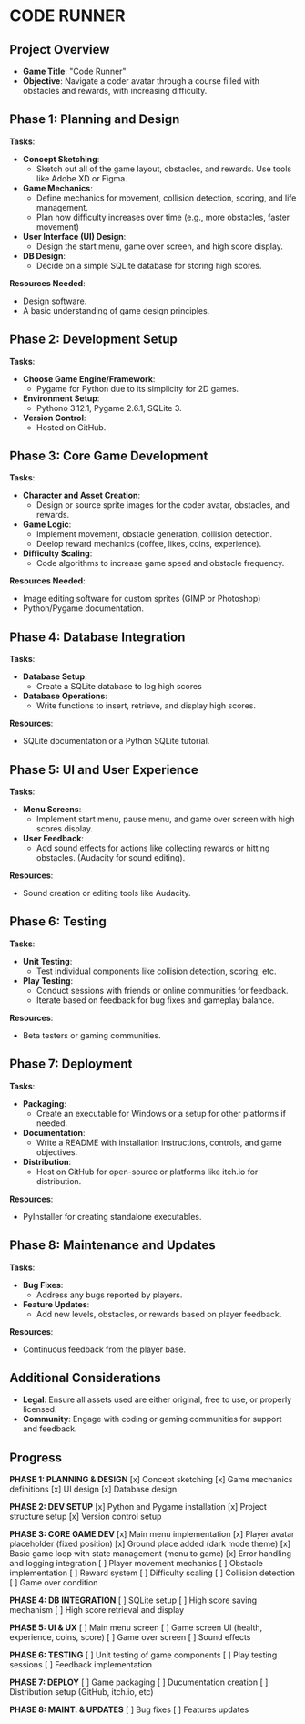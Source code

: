 # CODE RUNNER

## Project Overview
- **Game Title**: "Code Runner"
- **Objective**: Navigate a coder avatar through a course filled with obstacles and rewards, with increasing difficulty.


## Phase 1: Planning and Design

**Tasks**:
- **Concept Sketching**: 
    - Sketch out all of the game layout, obstacles, and rewards. Use tools like Adobe XD or Figma.
- **Game Mechanics**: 
    - Define mechanics for movement, collision detection, scoring, and life management.
    - Plan how difficulty increases over time (e.g., more obstacles, faster movement)
- **User Interface (UI) Design**:
    - Design the start menu, game over screen, and high score display.
- **DB Design**: 
    - Decide on a simple SQLite database for storing high scores.

**Resources Needed**:
- Design software.
- A basic understanding of game design principles.

## Phase 2: Development Setup

**Tasks**:
- **Choose Game Engine/Framework**:
    - Pygame for Python due to its simplicity for 2D games.
- **Environment Setup**:
    - Pythono 3.12.1, Pygame 2.6.1, SQLite 3.
- **Version Control**:
    - Hosted on GitHub.

## Phase 3: Core Game Development

**Tasks**:
- **Character and Asset Creation**:
    - Design or source sprite images for the coder avatar, obstacles, and rewards.
- **Game Logic**:
    - Implement movement, obstacle generation, collision detection.
    - Deelop reward mechanics (coffee, likes, coins, experience).
- **Difficulty Scaling**:
    - Code algorithms to increase game speed and obstacle frequency.

**Resources Needed**:
- Image editing software for custom sprites (GIMP or Photoshop)
- Python/Pygame documentation.

## Phase 4: Database Integration

**Tasks**:
- **Database Setup**: 
    - Create a SQLite database to log high scores
- **Database Operations**:
    - Write functions to insert, retrieve, and display high scores.

**Resources**:
- SQLite documentation or a Python SQLite tutorial.

## Phase 5: UI and User Experience

**Tasks**:
- **Menu Screens**:
    - Implement start menu, pause menu, and game over screen with high scores display.
- **User Feedback**:
    - Add sound effects for actions like collecting rewards or hitting obstacles. (Audacity for sound editing).

**Resources**:
- Sound creation or editing tools like Audacity.

## Phase 6: Testing

**Tasks**:
- **Unit Testing**: 
    - Test individual components like collision detection, scoring, etc.
- **Play Testing**:
    - Conduct sessions with friends or online communities for feedback.
    - Iterate based on feedback for bug fixes and gameplay balance.

**Resources**:
- Beta testers or gaming communities.

## Phase 7: Deployment

**Tasks**:
- **Packaging**: 
    - Create an executable for Windows or a setup for other platforms if needed.
- **Documentation**: 
    - Write a README with installation instructions, controls, and game objectives.
- **Distribution**:
    - Host on GitHub for open-source or platforms like itch.io for distribution.

**Resources**:
- PyInstaller for creating standalone executables.

## Phase 8: Maintenance and Updates

**Tasks**: 
- **Bug Fixes**:
    - Address any bugs reported by players.
- **Feature Updates**:
    - Add new levels, obstacles, or rewards based on player feedback.

**Resources**:
- Continuous feedback from the player base.

## Additional Considerations

- **Legal**: Ensure all assets used are either original, free to use, or properly licensed.
- **Community**: Engage with coding or gaming communities for support and feedback.

## Progress

**PHASE 1: PLANNING & DESIGN**
[x] Concept sketching
[x] Game mechanics definitions
[x] UI design
[x] Database design

**PHASE 2: DEV SETUP**
[x] Python and Pygame installation 
[x] Project structure setup
[x] Version control setup

**PHASE 3: CORE GAME DEV**
[x] Main menu implementation
[x] Player avatar placeholder (fixed position)
[x] Ground place added (dark mode theme)
[x] Basic game loop with state management (menu to game)
[x] Error handling and logging integration
[ ] Player movement mechanics
[ ] Obstacle implementation
[ ] Reward system
[ ] Difficulty scaling
[ ] Collision detection
[ ] Game over condition

**PHASE 4: DB INTEGRATION**
[ ] SQLite setup
[ ] High score saving mechanism
[ ] High score retrieval and display

**PHASE 5: UI & UX**
[ ] Main menu screen
[ ] Game screen UI (health, experience, coins, score)
[ ] Game over screen
[ ] Sound effects

**PHASE 6: TESTING**
[ ] Unit testing of game components
[ ] Play testing sessions
[ ] Feedback implementation

**PHASE 7: DEPLOY**
[ ] Game packaging
[ ] Ducumentation creation
[ ] Distribution setup (GitHub, itch.io, etc)

**PHASE 8: MAINT. & UPDATES**
[ ] Bug fixes
[ ] Features updates